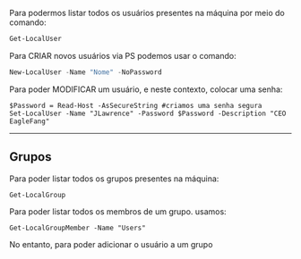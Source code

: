 Para podermos listar todos os usuários presentes na máquina por meio do comando:
```powershell
Get-LocalUser
```


Para CRIAR novos usuários via PS podemos usar o comando:
```powershell
New-LocalUser -Name "Nome" -NoPassword
```

Para poder MODIFICAR um usuário, e neste contexto, colocar uma senha:
```
$Password = Read-Host -AsSecureString #criamos uma senha segura
Set-LocalUser -Name "JLawrence" -Password $Password -Description "CEO EagleFang"
```

---
## Grupos

Para poder listar todos os grupos presentes na máquina:
```
Get-LocalGroup
```

Para poder listar todos os membros de um grupo. usamos:
```
Get-LocalGroupMember -Name "Users"
```

No entanto, para poder adicionar o usuário a um grupo
